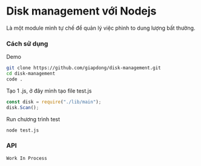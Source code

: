 # Disk management với Nodejs

Là một module mình tự chế để quản lý việc phình to dung lượng bất thường.

### Cách sử dụng

Demo

```bash
git clone https://github.com/giapdong/disk-management.git
cd disk-management
code .
```

Tạo 1 <file-name>.js, ở đây mình tạo file test.js

```javascript
const disk = require("./lib/main");
disk.Scan();
```

Run chương trình test

```bash
node test.js
```

### API

`Work In Process`
